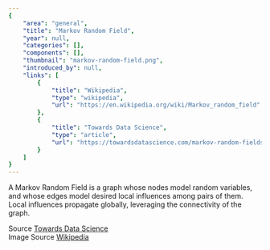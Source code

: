 ```yaml
---
{
    "area": "general",
    "title": "Markov Random Field",
    "year": null,
    "categories": [],
    "components": [],
    "thumbnail": "markov-random-field.png",
    "introduced_by": null,
    "links": [
        {
            "title": "Wikipedia",
            "type": "wikipedia",
            "url": "https://en.wikipedia.org/wiki/Markov_random_field"
        },
        {
            "title": "Towards Data Science",
            "type": "article",
            "url": "https://towardsdatascience.com/markov-random-fields-and-image-processing-20fb4cf7e10d"
        }
    ]
}
---
```


A Markov Random Field is a graph whose nodes model random variables, and whose edges model desired local influences among pairs of them. Local influences propagate globally, leveraging the connectivity of the graph.

Source [Towards Data Science](https://towardsdatascience.com/markov-random-fields-and-image-processing-20fb4cf7e10d)  
Image Source [Wikipedia](https://en.wikipedia.org/wiki/File:Markov_random_field_example.png)
